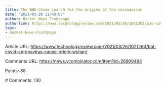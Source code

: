 ```yaml
---
title: The WHO-China search for the origins of the coronavirus
date: "2021-03-28 11:40:07"
author: Hacker News Frontpage
authorlink: https://www.technologyreview.com/2021/03/26/1021263/bat-covid-coronavirus-cause-origin-wuhan/
tags:
- Hacker-News-Frontpage
---
```


<p>Article URL: <a href="https://www.technologyreview.com/2021/03/26/1021263/bat-covid-coronavirus-cause-origin-wuhan/">https://www.technologyreview.com/2021/03/26/1021263/bat-covid-coronavirus-cause-origin-wuhan/</a></p>
<p>Comments URL: <a href="https://news.ycombinator.com/item?id=26609494">https://news.ycombinator.com/item?id=26609494</a></p>
<p>Points: 88</p>
<p># Comments: 130</p>

